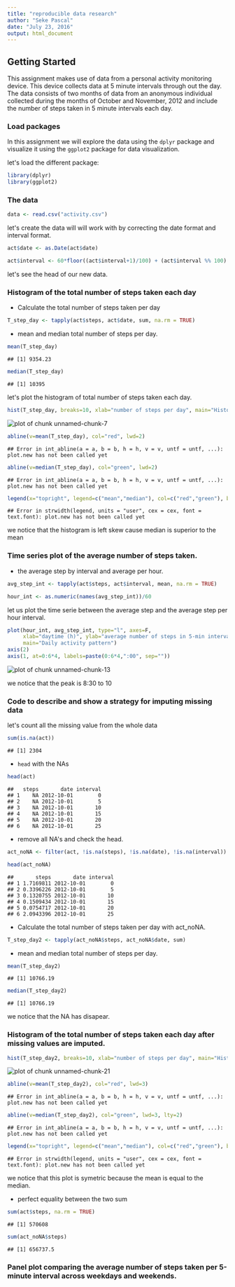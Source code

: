 ```yaml
---
title: "reproducible data research"
author: "Seke Pascal"
date: "July 23, 2016"
output: html_document
---
```


## Getting Started

This assignment makes use of data from a personal activity monitoring device. This device collects data at 5 minute intervals through out the day. The data consists of two months of data from an anonymous individual collected during the months of October and November, 2012 and include the number of steps taken in 5 minute intervals each day.

### Load packages

In this assignment we will explore the data using the `dplyr` package and visualize it using the `ggplot2` package for data visualization.

let's load the different package: 


```r
library(dplyr)
library(ggplot2)
```

### The data



```r
data <- read.csv("activity.csv") 
```


let's create the data will will work with by correcting the date format and interval format.


```r
act$date <- as.Date(act$date) 
```


```r
act$interval <- 60*floor((act$interval+1)/100) + (act$interval %% 100)
```

let's see the head of our new data.




### Histogram of the total number of steps taken each day

* Calculate the total number of steps taken per day


```r
T_step_day <- tapply(act$steps, act$date, sum, na.rm = TRUE)
```

* mean and median total number of steps per day.


```r
mean(T_step_day)
```

```
## [1] 9354.23
```


```r
median(T_step_day)
```

```
## [1] 10395
```

let's plot the histogram of total number of steps taken each day.


```r
hist(T_step_day, breaks=10, xlab="number of steps per day", main="Histogram of total steps per day")
```

![plot of chunk unnamed-chunk-7](figure/unnamed-chunk-7-1.png)


```r
abline(v=mean(T_step_day), col="red", lwd=2)
```

```
## Error in int_abline(a = a, b = b, h = h, v = v, untf = untf, ...): plot.new has not been called yet
```


```r
abline(v=median(T_step_day), col="green", lwd=2)
```

```
## Error in int_abline(a = a, b = b, h = h, v = v, untf = untf, ...): plot.new has not been called yet
```


```r
legend(x="topright", legend=c("mean","median"), col=c("red","green"), bty="n", lwd=3)
```

```
## Error in strwidth(legend, units = "user", cex = cex, font = text.font): plot.new has not been called yet
```


we notice that the histogram is left skew cause median is superior to the mean

### Time series plot of the average number of steps taken.

* the average step by interval and average per hour.


```r
avg_step_int <- tapply(act$steps, act$interval, mean, na.rm = TRUE)
```


```r
hour_int <- as.numeric(names(avg_step_int))/60
```

let us plot the time serie between the average step  and the average step per hour interval.


```r
plot(hour_int, avg_step_int, type="l", axes=F,
     xlab="daytime (h)", ylab="average number of steps in 5-min interval",
     main="Daily activity pattern")
axis(2)
axis(1, at=0:6*4, labels=paste(0:6*4,":00", sep=""))
```

![plot of chunk unnamed-chunk-13](figure/unnamed-chunk-13-1.png)

we notice that the peak is 8:30 to 10 

### Code to describe and show a strategy for imputing missing data

let's count all the missing value from the whole data


```r
sum(is.na(act))
```

```
## [1] 2304
```


* `head` with the NAs


```r
head(act)
```

```
##   steps       date interval
## 1    NA 2012-10-01        0
## 2    NA 2012-10-01        5
## 3    NA 2012-10-01       10
## 4    NA 2012-10-01       15
## 5    NA 2012-10-01       20
## 6    NA 2012-10-01       25
```

* remove all NA's and check the head.


```r
act_noNA <- filter(act, !is.na(steps), !is.na(date), !is.na(interval))
```



```r
head(act_noNA)
```

```
##       steps       date interval
## 1 1.7169811 2012-10-01        0
## 2 0.3396226 2012-10-01        5
## 3 0.1320755 2012-10-01       10
## 4 0.1509434 2012-10-01       15
## 5 0.0754717 2012-10-01       20
## 6 2.0943396 2012-10-01       25
```

* Calculate the total number of steps taken per day with act_noNA.


```r
T_step_day2 <- tapply(act_noNA$steps, act_noNA$date, sum)
```

* mean and median total number of steps per day.


```r
mean(T_step_day2)
```

```
## [1] 10766.19
```


```r
median(T_step_day2)
```

```
## [1] 10766.19
```

we notice that the NA has disapear.

### Histogram of the total number of steps taken each day after missing values are imputed.


```r
hist(T_step_day2, breaks=10, xlab="number of steps per day", main="Histogram of total steps per day")
```

![plot of chunk unnamed-chunk-21](figure/unnamed-chunk-21-1.png)



```r
abline(v=mean(T_step_day2), col="red", lwd=3)
```

```
## Error in int_abline(a = a, b = b, h = h, v = v, untf = untf, ...): plot.new has not been called yet
```


```r
abline(v=median(T_step_day2), col="green", lwd=3, lty=2)
```

```
## Error in int_abline(a = a, b = b, h = h, v = v, untf = untf, ...): plot.new has not been called yet
```


```r
legend(x="topright", legend=c("mean","median"), col=c("red","green"), bty="n", lwd=3)
```

```
## Error in strwidth(legend, units = "user", cex = cex, font = text.font): plot.new has not been called yet
```

we notice that this plot is symetric because the mean is equal to the median.

* perfect equality  between the two sum


```r
sum(act$steps, na.rm = TRUE)
```

```
## [1] 570608
```



```r
sum(act_noNA$steps)
```

```
## [1] 656737.5
```


### Panel plot comparing the average number of steps taken per 5-minute interval across weekdays and weekends.







